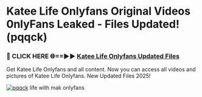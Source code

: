 # Katee Life Onlyfans Original Videos 0nlyFans Leaked - Files Updated! (pqqck)

<h3>🔴 CLICK HERE 🌐==►► <a href="https://tinyurl.com/2jnfzry5" rel="nofollow">Katee Life Onlyfans Updated Files</a></h3>

Get Katee Life Onlyfans and all content. Now you can access all videos and pictures of Katee Life Onlyfans. New Updated Files 2025!

[![pqqck](https://i.imgur.com/GyGTBgg.gif)](https://tinyurl.com/2jnfzry5)
life with mak onlyfans